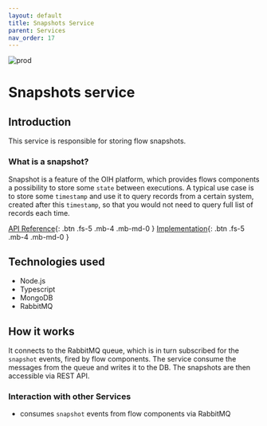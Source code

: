 ```yaml
---
layout: default
title: Snapshots Service
parent: Services
nav_order: 17
---
```


<!-- Description Guidelines

Please note:
Use the full links to reference other files or images! Relative links will not work under our theme settings.
-->

<!-- please choose the appropriate batch and delete/comment the others  -->
![prod](https://img.shields.io/badge/Status-Production-brightgreen.svg)

# Snapshots service

## Introduction
This service is responsible for storing flow snapshots.

### What is a snapshot?
Snapshot is a feature of the OIH platform, which provides flows components a possibility to store some `state` between executions.
A typical use case is to store some `timestamp` and use it to query records from a certain system, created after this `timestamp`,
so that you would not need to query full list of records each time. 

[API Reference](https://github.com/openintegrationhub/openintegrationhub/tree/master/services/snapshots-service){: .btn .fs-5 .mb-4 .mb-md-0 }
[Implementation](https://github.com/openintegrationhub/openintegrationhub/tree/master/services/snapshots-service){: .btn .fs-5 .mb-4 .mb-md-0 }
<!-- [Service File](){: .btn .fs-5 .mb-4 .mb-md-0 } -->

## Technologies used
- Node.js
- Typescript
- MongoDB
- RabbitMQ

## How it works
It connects to the RabbitMQ queue, which is in turn subscribed for the `snapshot` events, fired by flow components.
The service consume the messages from the queue and writes it to the DB. The snapshots are then accessible via REST API.

### Interaction with other Services
- consumes `snapshot` events from flow components via RabbitMQ
